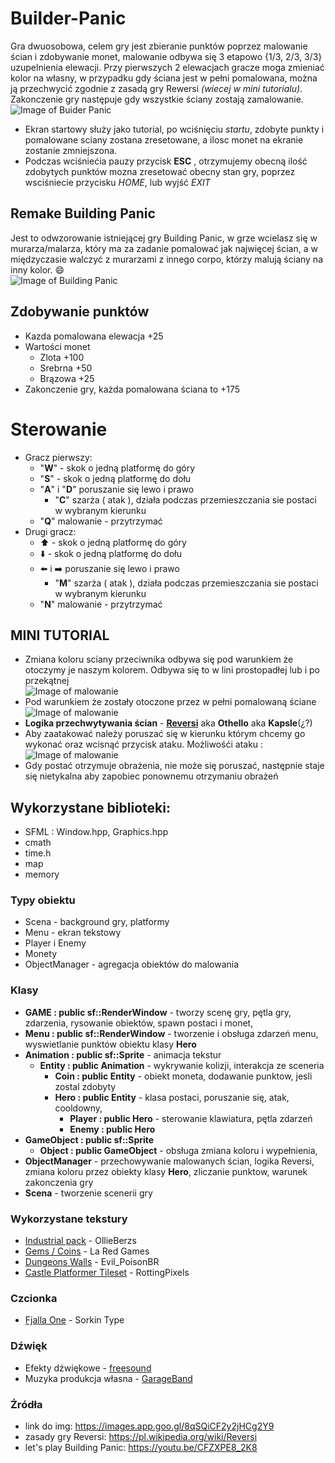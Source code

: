 # Builder-Panic
Gra dwuosobowa, celem gry jest zbieranie punktów poprzez malowanie ścian i zdobywanie monet, malowanie odbywa się 3 etapowo {1/3, 2/3, 3/3} uzupelnienia elewacji. Przy pierwszych 2 elewacjach gracze moga zmieniać kolor na własny, w przypadku gdy ściana jest w pełni pomalowana, można ją przechwycić zgodnie z zasadą gry Rewersi *(wiecej w mini tutorialu)*. Zakonczenie gry następuje gdy wszystkie ściany zostają zamalowanie. <br/>
![Image of Buider Panic](https://github.com/macnack/Builder-Panic/blob/master/images/builder_panic.png)
* Ekran startowy służy jako tutorial, po wciśnięciu *startu*, zdobyte punkty i pomalowane sciany zostana zresetowane, a ilosc monet na ekranie zostanie zmniejszona. 
* Podczas wciśniećia pauzy przycisk **ESC** , otrzymujemy obecną ilość zdobytych punktów mozna zresetować obecny stan gry, poprzez wsciśniecie przycisku *HOME*, lub wyjść *EXIT*

## Remake Building Panic
Jest to odwzorowanie istniejącej gry Building Panic, w grze wcielasz się w murarza/malarza, który ma za zadanie pomalować jak najwięcej ścian, a w międzyczasie walczyć z murarzami z innego corpo, którzy malują ściany na inny kolor. :smile: <br/>
![Image of Building Panic](https://github.com/macnack/Builder-Panic/blob/master/images/building-panic_3_big.jpg)

## Zdobywanie punktów
* Kazda pomalowana elewacja +25
* Wartości monet
  * Zlota +100
  * Srebrna +50
  * Brązowa +25
* Zakonczenie gry, każda pomalowana ściana to +175 

# Sterowanie
* Gracz pierwszy:
  * "**W**" - skok o jedną platformę do góry
  * "**S**" - skok o jedną platformę do dołu
  * "**A**" i "**D**" poruszanie się lewo i prawo
    * "**C**" szarża ( atak ), działa podczas przemieszczania sie postaci w wybranym kierunku
  * "**Q**" malowanie - przytrzymać
* Drugi gracz:
  * :arrow_up: - skok o jedną platformę do góry
  * :arrow_down: - skok o jedną platformę do dołu
  * :arrow_left: i :arrow_right: poruszanie się lewo i prawo
    * "**M**" szarża ( atak ), działa podczas przemieszczania sie postaci w wybranym kierunku
  * "**N**" malowanie - przytrzymać

## MINI TUTORIAL

* Zmiana koloru sciany przeciwnika odbywa się pod warunkiem że otoczymy je naszym kolorem. Odbywa się to w lini prostopadłej lub i po przekątnej <br/>
![Image of malowanie](https://github.com/macnack/Builder-Panic/blob/master/images/malowanko.gif)
* Pod warunkiem że zostały otoczone przez w pełni pomalowaną ściane <br/>
![Image of malowanie](https://github.com/macnack/Builder-Panic/blob/master/images/malowanie.gif)
* **Logika przechwytywania ścian** - [**Reversi**](https://pl.wikipedia.org/wiki/Reversi) aka **Othello** aka **Kapsle**(¿?) <br/>
* Aby zaatakować należy poruszać się w kierunku którym chcemy go wykonać oraz wcisnąć przycisk ataku. Możliwośći ataku : <br/>
![Image of malowanie](https://github.com/macnack/Builder-Panic/blob/master/images/attack_tutorial.gif)
* Gdy postać otrzymuje obrażenia, nie może się poruszać, następnie staje się nietykalna aby zapobiec ponownemu otrzymaniu obrażeń
## Wykorzystane biblioteki:
* SFML : Window.hpp, Graphics.hpp
* cmath
* time.h
* map
* memory

### Typy obiektu
* Scena - background gry, platformy
* Menu - ekran tekstowy
* Player i Enemy 
* Monety 
* ObjectManager - agregacja obiektów do malowania

### Klasy
* **GAME : public sf::RenderWindow** - tworzy scenę gry, pętla gry, zdarzenia, rysowanie obiektów, spawn postaci i  monet,
* **Menu : public sf::RenderWindow** - tworzenie i obsługa zdarzeń menu, wyswietlanie punktów obiektu klasy **Hero**
* **Animation : public sf::Sprite** - animacja tekstur <br/>
  * **Entity : public Animation** - wykrywanie kolizji, interakcja ze sceneria
    * **Coin : public Entity** - obiekt moneta, dodawanie punktow, jesli zostal zdobyty
    * **Hero : public Entity** - klasa postaci, poruszanie się, atak, cooldowny, 
      * **Player : public Hero** - sterowanie klawiatura, pętla zdarzeń
      * **Enemy : public Hero**
* **GameObject : public sf::Sprite** 
  * **Object : public GameObject** - obsługa zmiana koloru i  wypełnienia,
* **ObjectManager** - przechowywanie malowanych ścian, logika Reversi, zmiana koloru przez obiekty klasy **Hero**, zliczanie punktow, warunek zakonczenia gry
* **Scena** - tworzenie scenerii gry
### Wykorzystane tekstury 
- [Industrial pack](https://ollieberzs.itch.io/industrial-pack) - OllieBerzs 
- [Gems / Coins](https://laredgames.itch.io/gems-coins-free) - 	La Red Games 
- [Dungeons Walls](https://evil-poisonbr.itch.io/dungeons-walls) - Evil_PoisonBR 
- [Castle Platformer Tileset](https://rottingpixels.itch.io/castle-platformer-tileset-16x16free) - RottingPixels 
### Czcionka
- [Fjalla One](https://fonts.google.com/specimen/Fjalla+One?sort=popularity#standard-styles) - Sorkin Type 
### Dźwięk
- Efekty dźwiękowe - [freesound](https://freesound.org/)
- Muzyka produkcja własna - [GarageBand](https://www.apple.com/pl/ios/garageband/)
### Żródła
- link do img: https://images.app.goo.gl/8qSQiCF2y2jHCg2Y9
- zasady gry Reversi: https://pl.wikipedia.org/wiki/Reversi
- let's play Building Panic: https://youtu.be/CFZXPE8_2K8

